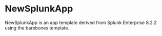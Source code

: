 # NewSplunkApp

NewSplunkApp is an app template derived from Splunk Enterprise 8.2.2 using the barebones template.
